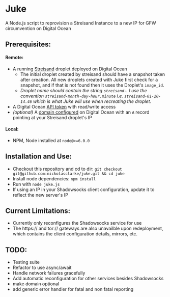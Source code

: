 # Juke
A Node.js script to reprovision a Streisand Instance to a new IP for GFW circumvention on Digital Ocean

## Prerequisites:
#### Remote:
  - A running [Streisand](https://github.com/jlund/streisand) droplet deployed on Digital Ocean
    - The initial droplet created by streisand should have a snapshot taken after creation. All new droplets created with Juke first check for a snapshot, and if that is not found then it uses the Droplet's `image_id`.
    - *Droplet name should contain the string `streisand-`. I use the convention `streisand-month-day-hour.minute` i.e. `streisand-01-20-14.46` which is what Juke will use when recreating the droplet.*
  - A Digital Ocean [API token](https://cloud.digitalocean.com/settings/api/tokens) with read/write access
  - *(optional)* A [domain configured](https://cloud.digitalocean.com/networking/domains/) on Digital Ocean with an `A` record pointing at your Streisand droplet's IP
  
#### Local:
- NPM, Node installed at `node@>=6.0.0`

## Installation and Use:
- Checkout this repository and cd to dir: `git checkout git@github.com:nickolasclarke/juke.git && cd juke`
- Install node dependencies: `npm install`
- Run with `node juke.js`
- If using an IP in your Shadowsocks client configuration, update it to reflect the new server's IP

## Current Limitations:
- Currently only reconfigures the Shadowsocks service for use
- The https:// and tor:// gateways are also unavailble upon redeployment, which contains the client configuration details, mirrors, etc.

## TODO:
- Testing suite
- Refactor to use async/await
- Handle network failures gracefully
- Add automatic reconfiguration for other services besides Shadowsocks
- ~~make domain optional~~
- add generic error handler for fatal and non fatal reporting

